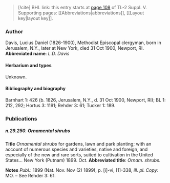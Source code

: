 > [!cite] BHL link: this entry starts at [page 108](https://www.biodiversitylibrary.org/page/33259154) of TL-2 Suppl. V.
> Supporting pages: [[Abbreviations|abbreviations]], [[Layout key|layout key]].

### Author

Davis, Lucius Daniel (1826-1900), Methodist Episcopal clergyman, born in Jerusalem, N.Y., later at New York, died 31 Oct 1900, Newport, RI. 
**Abbreviated name**: *L.D. Davis*

#### Herbarium and types

Unknown.

#### Bibliography and biography

Barnhart 1: 426 (b. 1826, Jerusalem, N.Y., d. 31 Oct 1900, Newport, RI); BL 1: 212, 292; Hortus 3: 1191; Rehder 3: 61; Tucker 1: 189.

### Publications

##### n.29.250. Ornamental shrubs

**Title**
*Ornamental shrubs* for gardens, lawn and park planting; with an account of numerous species and varieties, native and foreign, and especially of the new and rare sorts, suited to cultivation in the United States... New York (Putnam) 1899. Oct.
**Abbreviated title**: *Ornam. shrubs*.

**Notes**
*Publ*.: 1899 (Nat. Nov. Nov (2) 1899), p. \[i\]-vi, \[1\]-338, *ill. pl.* *Copy*: MO. – See Rehder 3: 61.


